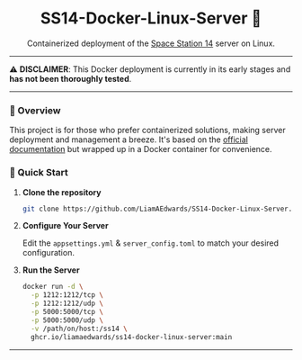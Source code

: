 <h1 align="center">SS14-Docker-Linux-Server 🚀</h1>

<p align="center">
  Containerized deployment of the <a href="https://spacestation14.io/">Space Station 14</a> server on Linux.
</p>


---

⚠️ **DISCLAIMER**: This Docker deployment is currently in its early stages and **has not been thoroughly tested**.

---

### 📖 Overview

This project is for those who prefer containerized solutions, making server deployment and management a breeze. It's based on the [official documentation](https://docs.spacestation14.com/en/general-development/setup/server-hosting-tutorial.html) but wrapped up in a Docker container for convenience.

### 🚀 Quick Start

1. **Clone the repository**

    ```bash
    git clone https://github.com/LiamAEdwards/SS14-Docker-Linux-Server.git && cd SS14-Docker-Linux-Server
    ```

2. **Configure Your Server**

    Edit the `appsettings.yml` & `server_config.toml` to match your desired configuration.

3. **Run the Server**

    ```bash
    docker run -d \
      -p 1212:1212/tcp \
      -p 1212:1212/udp \
      -p 5000:5000/tcp \
      -p 5000:5000/udp \
      -v /path/on/host:/ss14 \
      ghcr.io/liamaedwards/ss14-docker-linux-server:main
    ```

---

